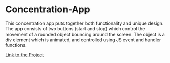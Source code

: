 # Concentration-App
This concentration app puts together both functionality and unique design. The app consists of two buttons (start and stop) which control the movement of a rounded object bouncing around the screen. The object is a div element which is animated, and controlled using JS event and handler functions.

[Link to the Project](https://Animation-using-JavaScript.johnnyt001.repl.co)
